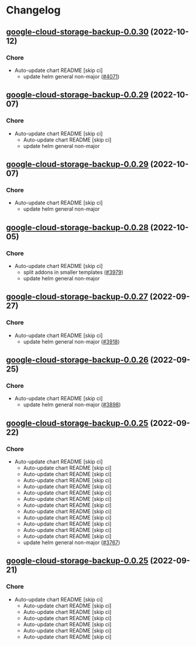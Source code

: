 # Changelog



## [google-cloud-storage-backup-0.0.30](https://github.com/truecharts/charts/compare/google-cloud-storage-backup-0.0.29...google-cloud-storage-backup-0.0.30) (2022-10-12)

### Chore

- Auto-update chart README [skip ci]
  - update helm general non-major ([#4071](https://github.com/truecharts/charts/issues/4071))




## [google-cloud-storage-backup-0.0.29](https://github.com/truecharts/charts/compare/google-cloud-storage-backup-0.0.28...google-cloud-storage-backup-0.0.29) (2022-10-07)

### Chore

- Auto-update chart README [skip ci]
  - Auto-update chart README [skip ci]
  - update helm general non-major




## [google-cloud-storage-backup-0.0.29](https://github.com/truecharts/charts/compare/google-cloud-storage-backup-0.0.28...google-cloud-storage-backup-0.0.29) (2022-10-07)

### Chore

- Auto-update chart README [skip ci]
  - update helm general non-major




## [google-cloud-storage-backup-0.0.28](https://github.com/truecharts/charts/compare/google-cloud-storage-backup-0.0.27...google-cloud-storage-backup-0.0.28) (2022-10-05)

### Chore

- Auto-update chart README [skip ci]
  - split addons in smaller templates ([#3979](https://github.com/truecharts/charts/issues/3979))
  - update helm general non-major




## [google-cloud-storage-backup-0.0.27](https://github.com/truecharts/charts/compare/google-cloud-storage-backup-0.0.26...google-cloud-storage-backup-0.0.27) (2022-09-27)

### Chore

- Auto-update chart README [skip ci]
  - update helm general non-major ([#3918](https://github.com/truecharts/charts/issues/3918))




## [google-cloud-storage-backup-0.0.26](https://github.com/truecharts/charts/compare/google-cloud-storage-backup-0.0.25...google-cloud-storage-backup-0.0.26) (2022-09-25)

### Chore

- Auto-update chart README [skip ci]
  - update helm general non-major ([#3898](https://github.com/truecharts/charts/issues/3898))




## [google-cloud-storage-backup-0.0.25](https://github.com/truecharts/charts/compare/google-cloud-storage-backup-0.0.24...google-cloud-storage-backup-0.0.25) (2022-09-22)

### Chore

- Auto-update chart README [skip ci]
  - Auto-update chart README [skip ci]
  - Auto-update chart README [skip ci]
  - Auto-update chart README [skip ci]
  - Auto-update chart README [skip ci]
  - Auto-update chart README [skip ci]
  - Auto-update chart README [skip ci]
  - Auto-update chart README [skip ci]
  - Auto-update chart README [skip ci]
  - Auto-update chart README [skip ci]
  - Auto-update chart README [skip ci]
  - Auto-update chart README [skip ci]
  - Auto-update chart README [skip ci]
  - update helm general non-major ([#3767](https://github.com/truecharts/charts/issues/3767))




## [google-cloud-storage-backup-0.0.25](https://github.com/truecharts/charts/compare/google-cloud-storage-backup-0.0.24...google-cloud-storage-backup-0.0.25) (2022-09-21)

### Chore

- Auto-update chart README [skip ci]
  - Auto-update chart README [skip ci]
  - Auto-update chart README [skip ci]
  - Auto-update chart README [skip ci]
  - Auto-update chart README [skip ci]
  - Auto-update chart README [skip ci]
  - Auto-update chart README [skip ci]
